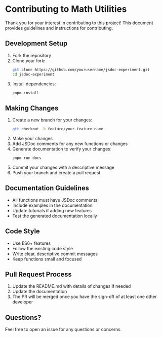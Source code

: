 # Contributing to Math Utilities

Thank you for your interest in contributing to this project! This document provides guidelines and instructions for contributing.

## Development Setup

1. Fork the repository
2. Clone your fork:
   ```bash
   git clone https://github.com/yourusername/jsdoc-experiment.git
   cd jsdoc-experiment
   ```
3. Install dependencies:
   ```bash
   pnpm install
   ```

## Making Changes

1. Create a new branch for your changes:
   ```bash
   git checkout -b feature/your-feature-name
   ```
2. Make your changes
3. Add JSDoc comments for any new functions or changes
4. Generate documentation to verify your changes:
   ```bash
   pnpm run docs
   ```
5. Commit your changes with a descriptive message
6. Push your branch and create a pull request

## Documentation Guidelines

- All functions must have JSDoc comments
- Include examples in the documentation
- Update tutorials if adding new features
- Test the generated documentation locally

## Code Style

- Use ES6+ features
- Follow the existing code style
- Write clear, descriptive commit messages
- Keep functions small and focused

## Pull Request Process

1. Update the README.md with details of changes if needed
2. Update the documentation
3. The PR will be merged once you have the sign-off of at least one other developer

## Questions?

Feel free to open an issue for any questions or concerns.
